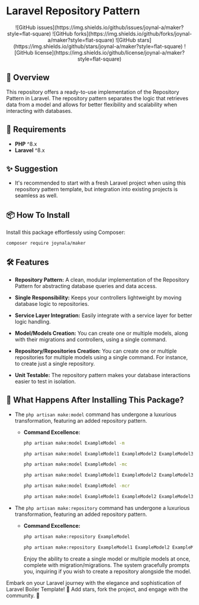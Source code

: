 # Laravel Repository Pattern
<p align="center"> 
![GitHub issues](https://img.shields.io/github/issues/joynal-a/maker?style=flat-square)
![GitHub forks](https://img.shields.io/github/forks/joynal-a/maker?style=flat-square)
![GitHub stars](https://img.shields.io/github/stars/joynal-a/maker?style=flat-square)
![GitHub license](https://img.shields.io/github/license/joynal-a/maker?style=flat-square)
</p>


## 🚀 Overview
This repository offers a ready-to-use implementation of the Repository Pattern in Laravel. The repository pattern separates the logic that retrieves data from a model and allows for better flexibility and scalability when interacting with databases.

## 🌟 Requirements
- **PHP** ^8.x
- **Laravel** ^8.x

## ✨ Suggestion
- It's recommended to start with a fresh Laravel project when using this repository pattern template, but integration into existing projects is seamless as well.

## 📦 How To Install
Install this package effortlessly using Composer:

```bash
composer require joynala/maker
```
## 🛠️ Features
- **Repository Pattern:** A clean, modular implementation of the Repository Pattern for abstracting database queries and data access.

- **Single Responsibility:** Keeps your controllers lightweight by moving database logic to repositories.

- **Service Layer Integration:** Easily integrate with a service layer for better logic handling.

- **Model/Models Creation:** You can create one or multiple models, along with their migrations and controllers, using a single command.

- **Repository/Repositories Creation:** You can create one or multiple repositories for multiple models using a single command. For instance, to create just a single repository.


- **Unit Testable:** The repository pattern makes your database interactions easier to test in isolation.

## 🚀 What Happens After Installing This Package?
- The `php artisan make:model` command has undergone a luxurious transformation, featuring an added repository pattern.
  - **Command Excellence:**
    ```bash
    php artisan make:model ExampleModel -m
    ```
    ```bash
    php artisan make:model ExampleModel1 ExampleModel2 ExampleModel3 -m
    ```
    ```bash
    php artisan make:model ExampleModel -mc
    ```
    ```bash
    php artisan make:model ExampleModel1 ExampleModel2 ExampleModel3 -mc
    ```
    ```bash
    php artisan make:model ExampleModel -mcr
    ```
    ```bash
    php artisan make:model ExampleModel1 ExampleModel2 ExampleModel3 -mcr
    ```

- The `php artisan make:repository` command has undergone a luxurious transformation, featuring an added repository pattern.
  - **Command Excellence:**
    ```bash
    php artisan make:repository ExampleModel
    ```
    ```bash
    php artisan make:repository ExampleModel1 ExampleModel2 ExampleModel3
    ```

    Enjoy the ability to create a single model or multiple models at once, complete with migration/migrations. The system gracefully prompts you, inquiring if you wish to create a repository alongside the model.
  
Embark on your Laravel journey with the elegance and sophistication of Laravel Boiler Template! 
🌟 Add stars, fork the project, and engage with the community. 🚀
